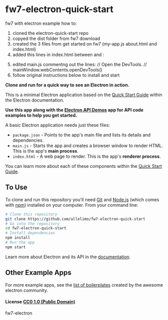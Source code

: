 # fw7-electron-quick-start

fw7 with electron example how to:

1. cloned the electron-quick-start repo 
2. copyed the dist folder from fw7 download
3. created the 3 files from get started on fw7 (my-app.js about.html and index.html)
4. added this lines in index.html between </body> and </html>:
  <!-- fw7-electron quick start -->
  <script>
    // You can also require other files to run in this process
    require('./renderer.js')
  </script>
5. edited main.js commentng out the lines:
  // Open the DevTools.
  // mainWindow.webContents.openDevTools()
6. follow original instructions below to install and start

**Clone and run for a quick way to see an Electron in action.**

This is a minimal Electron application based on the [Quick Start Guide](http://electron.atom.io/docs/latest/tutorial/quick-start) within the Electron documentation.

**Use this app along with the [Electron API Demos](http://electron.atom.io/#get-started) app for API code examples to help you get started.**

A basic Electron application needs just these files:

- `package.json` - Points to the app's main file and lists its details and dependencies.
- `main.js` - Starts the app and creates a browser window to render HTML. This is the app's **main process**.
- `index.html` - A web page to render. This is the app's **renderer process**.

You can learn more about each of these components within the [Quick Start Guide](http://electron.atom.io/docs/latest/tutorial/quick-start).

## To Use

To clone and run this repository you'll need [Git](https://git-scm.com) and [Node.js](https://nodejs.org/en/download/) (which comes with [npm](http://npmjs.com)) installed on your computer. From your command line:

```bash
# Clone this repository
git clone https://github.com/allelimo/fw7-electron-quick-start
# Go into the repository
cd fw7-electron-quick-start
# Install dependencies
npm install
# Run the app
npm start
```

Learn more about Electron and its API in the [documentation](http://electron.atom.io/docs/latest).

## Other Example Apps

For more example apps, see the
[list of boilerplates](http://electron.atom.io/community/#boilerplates)
created by the awesome electron community.

#### License [CC0 1.0 (Public Domain)](LICENSE.md)

fw7-electron
